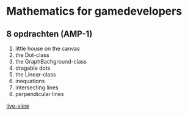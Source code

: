 # Mathematics for gamedevelopers

## 8 opdrachten (AMP-1)

1. little house on the canvas
2. the Dot-class
3. the GraphBachground-class
4. dragable dots
5. the Linear-class
6. inequations
7. intersecting lines
8. perpendicular lines

[live-view](https://sjo.hosts1.ma-cloud.nl/js-physics-engine-2021-leraar/)
